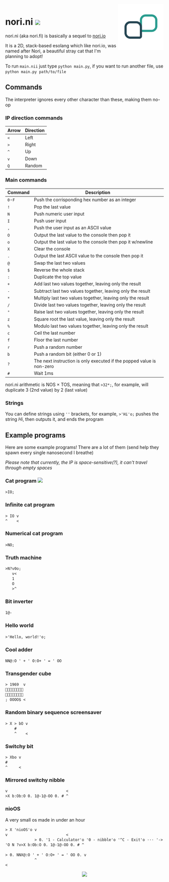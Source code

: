 <img align="right" height="145" src=".meow/nori.fi.svg">

# nori.ni [<img src="https://nukocities.neocities.org/nuko/sets/cat325.gif">](https://nukocities.neocities.org/)

nori.ni (aka nori.fi) is basically a sequel to [nori.io](https://github.com/mkukiro/nori.io)

It is a 2D, stack-based esolang which like nori.io, was named after Nori, a beautiful stray cat that I'm planning to adopt!

To run `main.nii` just type `python main.py`, if you want to run another file, use `python main.py path/to/file`

## Commands

The interpreter ignores every other character than these, making them no-op

### IP direction commands

| Arrow | Direction |
| ----- | --------- |
| `<`   | Left      |
| `>`   | Right     |
| `^`   | Up        |
| `v`   | Down      |
| `Q`   | Random    |

### Main commands

| Command     | Description                                                           |
| ----------- | --------------------------------------------------------------------- |
| `0`-`F`     | Push the corrisponding hex number as an integer                       |
| `!`         | Pop the last value                                                    |
| `N`         | Push numeric user input                                               |
| `I`         | Push user input                                                       |
| `,`         | Push the user input as an ASCII value                                 |
| `O`         | Output the last value to the console then pop it                      |
| `o`         | Output the last value to the console then pop it w/newline            |
| `X`         | Clear the console                                                     |
| `.`         | Output the last ASCII value to the console then pop it                |
| `@`         | Swap the last two values                                              |
| `$`         | Reverse the whole stack                                               |
| `:`         | Duplicate the top value                                               |
| `+`         | Add last two values together, leaving only the result                 |
| `-`         | Subtract last two values together, leaving only the result            |
| `*`         | Multiply last two values together, leaving only the result            |
| `/`         | Divide last two values together, leaving only the result              |
| `°`         | Raise last two values together, leaving only the result               |
| `z`         | Square root the last value, leaving only the result                   |
| `%`         | Modulo last two values together, leaving only the result              |
| `c`         | Ceil the last number                                                  |
| `f`         | Floor the last number                                                 |
| `r`         | Push a random number                                                  |
| `b`         | Push a random bit (either 0 or 1)                                     |
| `?`         | The next instruction is only executed if the popped value is non-zero |
| `#`         | Wait 1ms                                                              |

nori.ni arithmetic is NOS × TOS, meaning that `>32*;`, for example, will duplicate 3 (2nd value) by 2 (last value)

### Strings

You can define strings using `''` brackets, for example, `>'Hi'o;` pushes the string *Hi*, then outputs it, and ends the program

## Example programs

Here are some example programs! There are a lot of them (send help they spawn every single nanosecond I breathe)

*Please note that currently, the IP is space-sensitive(?), it can't travel through empty spaces*

### Cat program [<img src="https://nukocities.neocities.org/nuko/act/cat1.gif">](https://github.com/mkukiro/nori.ni/tree/develop#cat-program-)

```>IO;```

### Infinite cat program

```nii
> IO v
^    <
```

### Numerical cat program

```>NO;```

### Truth machine

```nii
>N?v0o;
   v<
   1 
   O 
   >^
```

### Bit inverter

```1@-```

### Hello world

```>'Hello, world!'o;```

### Cool adder

```NN@:O ' + ' O:O+ ' = ' OO```

### Transgender cube

```nii
> 1969  v
🏳️‍⚧️🏳️‍⚧️🏳️‍⚧️🏳️‍⚧️
🏳️‍⚧️🏳️‍⚧️🏳️‍⚧️🏳️‍⚧️
; OOOO$ <
```

### Random binary sequence screensaver

```nii
> X > bO v
    #     
    ^    <
```

### Switchy bit

```nii
> Xbo v
#      
^     <
```

### Mirrored switchy nibble

```nii
v                          <
>X b:Ob:O 0. 1@-1@-OO 0. # ^
```

### nioOS

A very small os made in under an hour

```nii
> X 'nioOS'o v                                                                v                          <
             > 0. '1 - Calculator'o '0 - nibble'o '^C - Exit'o ··· '-> 'O N ?v>X b:Ob:O 0. 1@-1@-OO 0. # ^
                                                                             > 0. NNX@:O ' + ' O:O+ ' = ' OO 0. v
             ^                                                                                                  <
```

<p align="center"><img src="https://nukocities.neocities.org/nuko/sets/cat80.gif"></img></p>
